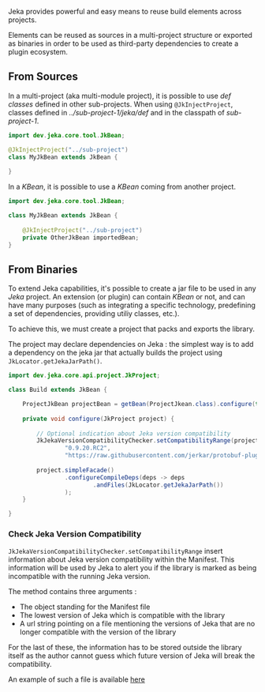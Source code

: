 Jeka provides powerful and easy means to reuse build elements across projects.

Elements can be reused as sources in a multi-project structure or exported as binaries in 
order to be used as third-party dependencies to create a plugin ecosystem.

## From Sources

In a multi-project (aka multi-module project), it is possible to use *def classes* defined in other sub-projects.
When using `@JkInjectProject`, classes defined in _../sub-project-1/jeka/def_ and 
in the classpath of _sub-project-1_.   

```java
import dev.jeka.core.tool.JkBean;

@JkInjectProject("../sub-project")
class MyJkBean extends JkBean {
    
}
```

In a _KBean_, it is possible to use a _KBean_ coming from another project.

```java
import dev.jeka.core.tool.JkBean;

class MyJkBean extends JkBean {
    
    @JkInjectProject("../sub-project")
    private OtherJkBean importedBean;
}
```

## From Binaries

To extend Jeka capabilities, it's possible to create a jar file to be used in any _Jeka_ project.
An extension (or plugin) can contain _KBean_ or not, and can have many purposes (such as integrating a specific technology, 
predefining a set of dependencies, providing utiliy classes, etc.).

To achieve this, we must create a project that packs and exports the library.

The project may declare dependencies on Jeka : the simplest way is to add a dependency on the jeka jar that actually builds the project using `JkLocator.getJekaJarPath()`.

```java
import dev.jeka.core.api.project.JkProject;

class Build extends JkBean {

    ProjectJkBean projectBean = getBean(ProjectJkean.class).configure(this::configure);
    
    private void configure(JkProject project) {
        
        // Optional indication about Jeka version compatibility
        JkJekaVersionCompatibilityChecker.setCompatibilityRange(project.getConstruction().getManifest(),
                "0.9.20.RC2",
                "https://raw.githubusercontent.com/jerkar/protobuf-plugin/breaking_versions.txt");
        
        project.simpleFacade()
                .configureCompileDeps(deps -> deps
                        .andFiles(JkLocator.getJekaJarPath())
                );
    }

}
```

### Check Jeka Version Compatibility

`JkJekaVersionCompatibilityChecker.setCompatibilityRange` insert information about Jeka
version compatibility within the Manifest. This information will be used by Jeka to
alert you if the library is marked as being incompatible with the running Jeka version.

The method contains three arguments :

* The object standing for the Manifest file
* The lowest version of Jeka which is compatible with the library
* A url string pointing on a file mentioning the versions of Jeka that are no longer compatible
  with the version of the library

For the last of these, the information has to be stored outside the library itself as the author cannot guess which future version of Jeka will break the compatibility.

An example of such a file is available [here](https://github.com/jerkar/protobuf-plugin/blob/master/breaking_versions.txt)

